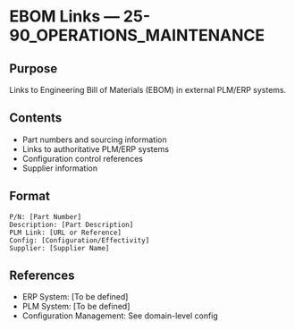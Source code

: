 # EBOM Links — 25-90_OPERATIONS_MAINTENANCE

## Purpose
Links to Engineering Bill of Materials (EBOM) in external PLM/ERP systems.

## Contents
- Part numbers and sourcing information
- Links to authoritative PLM/ERP systems
- Configuration control references
- Supplier information

## Format
```
P/N: [Part Number]
Description: [Part Description]
PLM Link: [URL or Reference]
Config: [Configuration/Effectivity]
Supplier: [Supplier Name]
```

## References
- ERP System: [To be defined]
- PLM System: [To be defined]
- Configuration Management: See domain-level config
